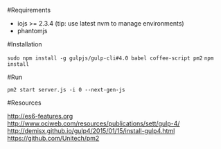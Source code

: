 #Requirements

* iojs >= 2.3.4 (tip: use latest nvm to manage environments)
* phantomjs

#Installation

`sudo npm install -g gulpjs/gulp-cli#4.0 babel coffee-script pm2`
`npm install`

#Run

`pm2 start server.js -i 0 --next-gen-js`



#Resources

http://es6-features.org
http://www.ociweb.com/resources/publications/sett/gulp-4/
http://demisx.github.io/gulp4/2015/01/15/install-gulp4.html
https://github.com/Unitech/pm2